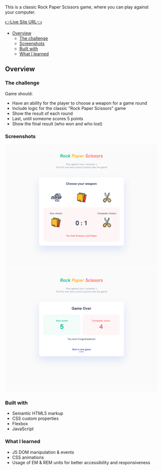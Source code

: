 ﻿This is a classic Rock Paper Scissors game, where you can play against your computer.

[👉Live Site URL👈](https://bohuslava-p.github.io/rock-paper-scissors/)

- [Overview](#overview)
    - [The challenge](#the-challenge)
    - [Screenshots](#screenshots)
    - [Built with](#built-with)
    - [What I learned](#what-i-learned)

## Overview

### The challenge

Game should: 

- Have an ability for the player to choose a weapon for a game round
- Include logic for the classic "Rock Paper Scissors" game
- Show the result of each round
- Last, until someone scores 5 points
- Show the final result (who won and who lost)

### Screenshots

![](images/screenshot.jpg)
![](images/screenshot2.jpg)

### Built with

- Semantic HTML5 markup
- CSS custom properties
- Flexbox
- JavaScript

### What I learned

- JS DOM manipulation & events
- CSS animations
- Usage of EM & REM units for better accessibility and responsiveness